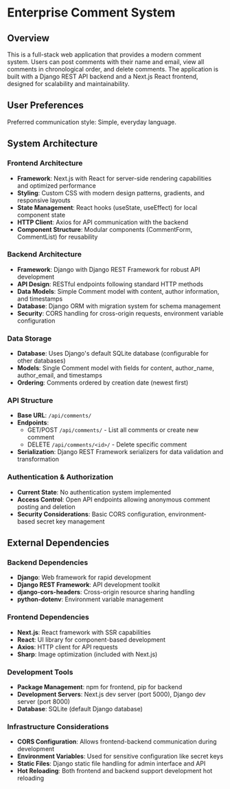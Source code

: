# Enterprise Comment System

## Overview

This is a full-stack web application that provides a modern comment system. Users can post comments with their name and email, view all comments in chronological order, and delete comments. The application is built with a Django REST API backend and a Next.js React frontend, designed for scalability and maintainability.

## User Preferences

Preferred communication style: Simple, everyday language.

## System Architecture

### Frontend Architecture
- **Framework**: Next.js with React for server-side rendering capabilities and optimized performance
- **Styling**: Custom CSS with modern design patterns, gradients, and responsive layouts
- **State Management**: React hooks (useState, useEffect) for local component state
- **HTTP Client**: Axios for API communication with the backend
- **Component Structure**: Modular components (CommentForm, CommentList) for reusability

### Backend Architecture
- **Framework**: Django with Django REST Framework for robust API development
- **API Design**: RESTful endpoints following standard HTTP methods
- **Data Models**: Simple Comment model with content, author information, and timestamps
- **Database**: Django ORM with migration system for schema management
- **Security**: CORS handling for cross-origin requests, environment variable configuration

### Data Storage
- **Database**: Uses Django's default SQLite database (configurable for other databases)
- **Models**: Single Comment model with fields for content, author_name, author_email, and timestamps
- **Ordering**: Comments ordered by creation date (newest first)

### API Structure
- **Base URL**: `/api/comments/`
- **Endpoints**:
  - GET/POST `/api/comments/` - List all comments or create new comment
  - DELETE `/api/comments/<id>/` - Delete specific comment
- **Serialization**: Django REST Framework serializers for data validation and transformation

### Authentication & Authorization
- **Current State**: No authentication system implemented
- **Access Control**: Open API endpoints allowing anonymous comment posting and deletion
- **Security Considerations**: Basic CORS configuration, environment-based secret key management

## External Dependencies

### Backend Dependencies
- **Django**: Web framework for rapid development
- **Django REST Framework**: API development toolkit
- **django-cors-headers**: Cross-origin resource sharing handling
- **python-dotenv**: Environment variable management

### Frontend Dependencies
- **Next.js**: React framework with SSR capabilities
- **React**: UI library for component-based development
- **Axios**: HTTP client for API requests
- **Sharp**: Image optimization (included with Next.js)

### Development Tools
- **Package Management**: npm for frontend, pip for backend
- **Development Servers**: Next.js dev server (port 5000), Django dev server (port 8000)
- **Database**: SQLite (default Django database)

### Infrastructure Considerations
- **CORS Configuration**: Allows frontend-backend communication during development
- **Environment Variables**: Used for sensitive configuration like secret keys
- **Static Files**: Django static file handling for admin interface and API
- **Hot Reloading**: Both frontend and backend support development hot reloading